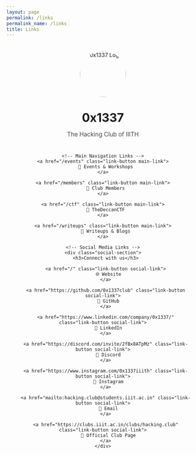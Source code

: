 ```yaml
---
layout: page
permalink: /links
permalink_name: /links
title: Links
---
```


<div class="linktree-container">
  <div class="profile-section">
    <img src="/assets/hacking.png" alt="0x1337 Logo" class="profile-image">
    <h1 class="profile-title">0x1337</h1>
    <p class="profile-subtitle">The Hacking Club of IIITH</p>
  </div>

  <div class="links-section">
    
    <!-- Main Navigation Links -->
    <a href="/events" class="link-button main-link">
      📅 Events & Workshops
    </a>
    
    <a href="/members" class="link-button main-link">
      👥 Club Members
    </a>
    
    <a href="/ctf" class="link-button main-link">
      🚩 TheDeccanCTF
    </a>
    
    <a href="/writeups" class="link-button main-link">
      📝 Writeups & Blogs
    </a>
    
    <!-- Social Media Links -->
    <div class="social-section">
      <h3>Connect with us</h3>
      
      <a href="/" class="link-button social-link">
        🌐 Website
      </a>
      
      <a href="https://github.com/0x1337club" class="link-button social-link">
        🐙 GitHub
      </a>
      
      <a href="https://www.linkedin.com/company/0x1337/" class="link-button social-link">
        💼 LinkedIn
      </a>
      
      <a href="https://discord.com/invite/2fBx8ATpMz" class="link-button social-link">
        💬 Discord
      </a>
      
      <a href="https://www.instagram.com/0x1337iiith" class="link-button social-link">
        📸 Instagram
      </a>
      
      <a href="mailto:hacking.club@students.iiit.ac.in" class="link-button social-link">
        📧 Email
      </a>
      
      <a href="https://clubs.iiit.ac.in/clubs/hacking.club" class="link-button social-link">
        🏫 Official Club Page
      </a>
    </div>
    
  </div>
</div>

<style>
.linktree-container {
  max-width: 500px;
  margin: 0 auto;
  padding: 20px;
  text-align: center;
  font-family: -apple-system, BlinkMacSystemFont, 'Segoe UI', Roboto, sans-serif;
}

.profile-section {
  margin-bottom: 40px;
}

.profile-image {
  width: 120px;
  height: 120px;
  border-radius: 50%;
  margin-bottom: 20px;
  border: 4px solid var(--main-color);
  object-fit: cover;
}

.profile-title {
  font-size: 2.2em;
  margin: 15px 0 10px 0;
  color: var(--main-color);
  font-weight: bold;
}

.profile-subtitle {
  font-size: 1.1em;
  color: var(--text-color);
  margin-bottom: 0;
  opacity: 0.8;
}

.links-section h3 {
  color: var(--main-color);
  font-size: 1.3em;
  margin: 35px 0 15px 0;
  font-weight: bold;
}

.link-button {
  display: block;
  width: 100%;
  padding: 15px 20px;
  margin: 10px 0;
  background: var(--bg-color);
  border: 2px solid var(--main-color);
  border-radius: 25px;
  color: var(--main-color);
  text-decoration: none;
  font-weight: 500;
  font-size: 1.1em;
  transition: all 0.3s ease;
  box-sizing: border-box;
  position: relative;
  overflow: hidden;
}

.link-button:hover {
  background: var(--main-color);
  color: var(--bg-color);
  transform: translateY(-2px);
  box-shadow: 0 4px 15px rgba(0, 0, 0, 0.2);
}

.main-link {
  font-size: 1.2em;
  padding: 18px 25px;
  margin: 15px 0;
}

.social-link {
  background: var(--bg-color);
  border-color: #4CAF50;
  color: #4CAF50;
}

.social-link:hover {
  background: #4CAF50;
  color: var(--bg-color);
}

.resource-link {
  background: var(--bg-color);
  border-color: #FF9800;
  color: #FF9800;
}

.resource-link:hover {
  background: #FF9800;
  color: var(--bg-color);
}

.partner-link {
  background: var(--bg-color);
  border-color: #9C27B0;
  color: #9C27B0;
}

.partner-link:hover {
  background: #9C27B0;
  color: var(--bg-color);
}

.social-section,
.resources-section,
.partner-section {
  margin-top: 35px;
}

/* Mobile responsiveness */
@media (max-width: 600px) {
  .linktree-container {
    padding: 15px;
  }
  
  .profile-image {
    width: 100px;
    height: 100px;
  }
  
  .profile-title {
    font-size: 1.8em;
  }
  
  .link-button {
    font-size: 1em;
    padding: 12px 18px;
  }
  
  .main-link {
    font-size: 1.1em;
    padding: 15px 20px;
  }
}

/* Dark mode enhancements */
@media (prefers-color-scheme: dark) {
  .link-button {
    box-shadow: 0 2px 8px rgba(0, 0, 0, 0.3);
  }
  
  .link-button:hover {
    box-shadow: 0 4px 20px rgba(0, 0, 0, 0.4);
  }
}
</style>
